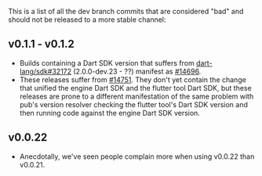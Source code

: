 This is a list of all the dev branch commits that are considered "bad" and should not be released to a more stable channel:

## v0.1.1 - v0.1.2

* Builds containing a Dart SDK version that suffers from [dart-lang/sdk#32172](https://github.com/dart-lang/sdk/issues/32172) (2.0.0-dev.23 - ??) manifest as [#14696](https://github.com/flutter/flutter/issues/14696).
* These releases suffer from [#14751](https://github.com/flutter/flutter/issues/14751).  They don't yet contain the change that unified the engine Dart SDK and the flutter tool Dart SDK, but these releases are prone to a different manifestation of the same problem with pub's version resolver checking the flutter tool's Dart SDK version and then running code against the engine Dart SDK version. 

## v0.0.22

* Anecdotally, we've seen people complain more when using v0.0.22 than v0.0.21.
